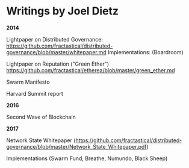 Writings by Joel Dietz
======================

**2014**

Lightpaper on Distributed Governance: https://github.com/fractastical/distributed-governance/blob/master/whitepaper.md
Implementations: (Boardroom)

Lightpaper on Reputation ("Green Ether") https://github.com/fractastical/etherea/blob/master/green_ether.md

Swarm Manifesto

Harvard Summit report

**2016**

Second Wave of Blockchain

**2017**

Network State Whitepaper (https://github.com/fractastical/distributed-governance/blob/master/Network_State_Whitepaper.pdf)

Implementations (Swarm Fund, Breathe, Numundo, Black Sheep)
